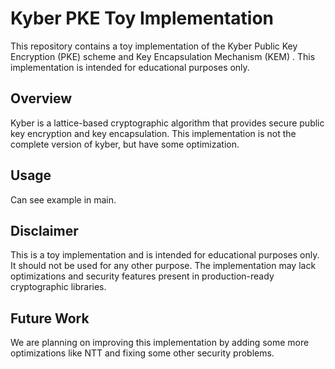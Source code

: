 # Kyber PKE Toy Implementation

This repository contains a toy implementation of the Kyber Public Key Encryption (PKE) scheme and Key Encapsulation Mechanism (KEM) . This implementation is intended for educational purposes only.

## Overview

Kyber is a lattice-based cryptographic algorithm that provides secure public key encryption and key encapsulation. This implementation is not the complete version of kyber, but have some optimization.

## Usage

Can see example in main.

## Disclaimer

This is a toy implementation and is intended for educational purposes only. It should not be used for any other purpose. The implementation may lack optimizations and security features present in production-ready cryptographic libraries.

## Future Work
We are planning on improving this implementation by adding some more optimizations like NTT and fixing some other security problems.